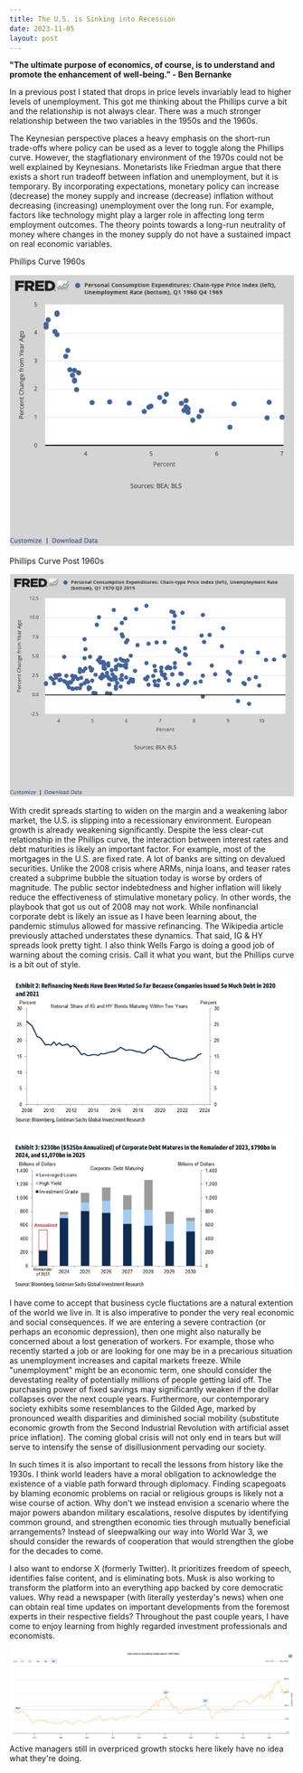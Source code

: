 ```yaml
---
title: The U.S. is Sinking into Recession
date: 2023-11-05
layout: post
---
```


**"The ultimate purpose of economics, of course, is to understand and promote the enhancement of well-being." - Ben Bernanke**

In a previous post I stated that drops in price levels invariably lead to higher levels of unemployment. 
This got me thinking about the Phillips curve a bit and the relationship is not always clear. 
There was a much stronger relationship between the two variables in the 1950s and the 1960s. 

The Keynesian perspective places a heavy emphasis on the short-run trade-offs where policy can be used as a lever to toggle along the Phillips curve. 
However, the stagflationary environment of the 1970s could not be well explained by Keynesians. 
Monetarists like Friedman argue that there exists a short run tradeoff between inflation and unemployment, but it is temporary. 
By incorporating expectations, monetary policy can increase (decrease) the money supply and increase (decrease) inflation without decreasing (increasing) unemployment over the long run. 
For example, factors like technology might play a larger role in affecting long term employment outcomes. 
The theory points towards a long-run neutrality of money where changes in the money supply do not have a sustained impact on real economic variables. 

Phillips Curve 1960s

![phillips1](/assets/images/phillips1.png)

Phillips Curve Post 1960s

![phillips2](/assets/images/phillips2.png)

With credit spreads starting to widen on the margin and a weakening labor market, the U.S. is slipping into a recessionary environment. 
European growth is already weakening significantly. 
Despite the less clear-cut relationship in the Phillips curve, the interaction between interest rates and debt maturities is likely an important factor.
For example, most of the mortgages in the U.S. are fixed rate. A lot of banks are sitting on devalued securities. Unlike the 2008 crisis where ARMs, ninja loans, and teaser rates created a subprime bubble the situation today is worse by orders of magnitude. The public sector indebtedness and higher inflation will likely reduce the effectiveness of stimulative monetary policy. In other words, the playbook that got us out of 2008 may not work. 
While nonfinancial corporate debt is likely an issue as I have been learning about, the pandemic stimulus allowed for massive refinancing.
The Wikipedia article previously attached understates these dynamics. 
That said, IG & HY spreads look pretty tight. 
I also think Wells Fargo is doing a good job of warning about the coming crisis. Call it what you want, but the Phillips curve is a bit out of style.

![corprefi](/assets/images/corprefinancing.png)

![corpmaturities](/assets/images/corpmaturities.png)

I have come to accept that business cycle fluctations are a natural extention of the world we live in. It is also imperative to ponder the very real economic and social consequences. 
If we are entering a severe contraction (or perhaps an economic depression), then one might also naturally be concerned about a lost generation of workers. 
For example, those who recently started a job or are looking for one may be in a precarious situation as unemployment increases and capital markets freeze. 
While "unemployment" might be an economic term, one should consider the devestating reality of potentially millions of people getting laid off.
The purchasing power of fixed savings may significantly weaken if the dollar collapses over the next couple years.
Furthermore, our contemporary society exhibits some resemblances to the Gilded Age, marked by pronounced wealth disparities and diminished social mobility (substitute economic growth from the Second Industrial Revolution with artificial asset price inflation). 
The coming global crisis will not only end in tears but will serve to intensify the sense of disillusionment pervading our society.

In such times it is also important to recall the lessons from history like the 1930s. 
I think world leaders have a moral obligation to acknowledge the existence of a viable path forward through diplomacy.
Finding scapegoats by blaming economic problems on racial or religious groups is likely not a wise course of action. 
Why don't we instead envision a scenario where the major powers abandon military escalations, resolve disputes by identifying common ground, and strengthen economic ties through mutually beneficial arrangements? 
Instead of sleepwalking our way into World War 3, we should consider the rewards of cooperation that would strengthen the globe for the decades to come.

I also want to endorse X (formerly Twitter). 
It prioritizes freedom of speech, identifies false content, and is eliminating bots. 
Musk is also working to transform the platform into an everything app backed by core democratic values.
Why read a newspaper (with literally yesterday's news) when one can obtain real time updates on important developments from the foremost experts in their respective fields? 
Throughout the past couple years, I have come to enjoy learning from highly regarded investment professionals and economists.

![buffetindicator](/assets/images/mktCaptoGDP.png)
Active managers still in overpriced growth stocks here likely have no idea what they're doing.
